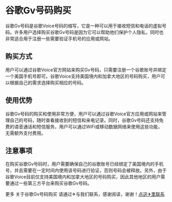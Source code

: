 # 谷歌Gv号码购买

谷歌Gv号码是谷歌Voice号码的缩写，它是一种可以用于接收短信和电话的虚拟号码。许多用户选择购买谷歌Gv号码是因为它可以帮助他们保护个人隐私，同时也非常适合用于注册一些需要验证手机号的应用或网站。

## 购买方式
用户可以通过谷歌Voice官方网站来购买Gv号码，只需要注册一个谷歌账号并绑定一个美国手机号即可。谷歌Voice支持美国境内和加拿大地区的号码购买，用户可以根据自己的需求选择购买相应的号码。

## 使用优势
谷歌Gv号码的购买和使用非常方便，用户可以通过谷歌Voice官方应用或网站来管理自己的号码，随时查看接收到的短信和来电记录。同时，谷歌Gv号码还支持免费的语音通话和短信服务，用户可以通过WiFi或移动数据网络来使用这些功能，无需额外支付费用。

## 注意事项
在购买谷歌Gv号码时，用户需要确保自己的谷歌账号已经绑定了美国境内的手机号，并且需要在一定时间内使用该号码进行验证，否则号码会被释放。另外，由于谷歌Voice目前仅支持美国境内和加拿大地区的号码购买，因此其他地区的用户需要通过一些第三方平台来购买谷歌Gv号码。

更多 关于谷歌Gv号码购买 请通过✈与我们联系，感谢阅读，谢谢！[点这✈里联系](https://ads.k02.cc)
